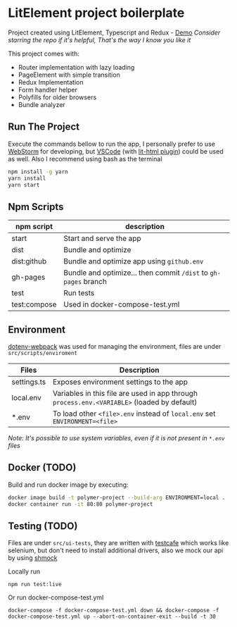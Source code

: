# LitElement project boilerplate
Project created using LitElement, Typescript and Redux - [Demo](https://quackmartins.github.io/lit-ts-redux)
*Consider starring the repo if it's helpful, That's the way I know you like it*

This project comes with:
  - Router implementation with lazy loading
  - PageElement with simple transition
  - Redux Implementation
  - Form handler helper
  - Polyfills for older browsers
  - Bundle analyzer

## Run The Project
Execute the commands bellow to run the app, I personally prefer to use [WebStorm](https://www.jetbrains.com/webstorm) for developing, but [VSCode](https://code.visualstudio.com/) (with [lit-html plugin](https://marketplace.visualstudio.com/items?itemName=bierner.lit-html)) could be used as well. Also I recommend using bash as the terminal 
```bash
npm install -g yarn
yarn install
yarn start
```

## Npm Scripts
|**npm script**   |**description**                                                  |
|-----------------|-----------------------------------------------------------------|
|start            | Start and serve the app                                         |
|dist             | Bundle and optimize                                             |
|dist:github      | Bundle and optimize app using `github.env`                      |
|gh-pages         | Bundle and optimize... then commit `/dist` to `gh-pages` branch |
|test             | Run tests                                                       |
|test:compose     | Used in docker-compose-test.yml                                 |

## Environment
[dotenv-webpack](https://github.com/mrsteele/dotenv-webpack) was used for managing the environment, files are under `src/scripts/enviroment`

|**Files**        |**Description**                                                                            |
|-----------------|-------------------------------------------------------------------------------------------|
|settings.ts      |Exposes environment settings to the app                                                    |
|local.env        |Variables in this file are used in app through `process.env.<VARIABLE>` (loaded by default)|
|*.env            |To load other `<file>.env` instead of `local.env` set `ENVIRONMENT=<file>`                 |

*Note: It's possible to use system variables, even if it is not present in `*.env` files*

## Docker (TODO)

Build and run docker image by executing:

```bash
docker image build -t polymer-project --build-arg ENVIRONMENT=local .
docker container run -it 80:80 polymer-project
```

## Testing (TODO)
Files are under `src/ui-tests`, they are written with [testcafe](https://github.com/DevExpress/testcafe) which works like selenium, but don't need to install additional drivers,
also we mock our api by using [shmock](https://github.com/xetorthio/shmock)

Locally run

    npm run test:live

Or run docker-compose-test.yml

    docker-compose -f docker-compose-test.yml down && docker-compose -f docker-compose-test.yml up --abort-on-container-exit --build -t 30
